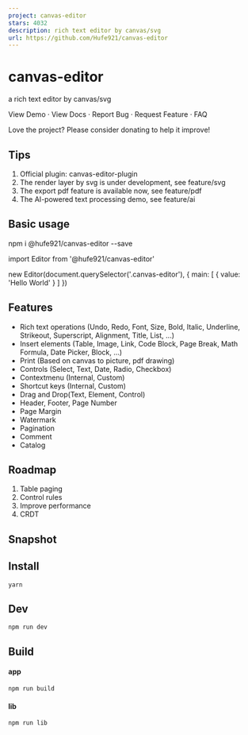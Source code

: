 ```yaml
---
project: canvas-editor
stars: 4032
description: rich text editor by canvas/svg
url: https://github.com/Hufe921/canvas-editor
---
```


canvas-editor
=============

a rich text editor by canvas/svg

View Demo · View Docs · Report Bug · Request Feature · FAQ

Love the project? Please consider donating to help it improve!

Tips
----

1.  Official plugin: canvas-editor-plugin
2.  The render layer by svg is under development, see feature/svg
3.  The export pdf feature is available now, see feature/pdf
4.  The AI-powered text processing demo, see feature/ai

Basic usage
-----------

npm i @hufe921/canvas-editor --save

<div class\="canvas-editor"\></div\>

import Editor from '@hufe921/canvas-editor'

new Editor(document.querySelector('.canvas-editor'), {
  main: \[
    {
      value: 'Hello World'
    }
  \]
})

Features
--------

-   Rich text operations (Undo, Redo, Font, Size, Bold, Italic, Underline, Strikeout, Superscript, Alignment, Title, List, ...)
-   Insert elements (Table, Image, Link, Code Block, Page Break, Math Formula, Date Picker, Block, ...)
-   Print (Based on canvas to picture, pdf drawing)
-   Controls (Select, Text, Date, Radio, Checkbox)
-   Contextmenu (Internal, Custom)
-   Shortcut keys (Internal, Custom)
-   Drag and Drop(Text, Element, Control)
-   Header, Footer, Page Number
-   Page Margin
-   Watermark
-   Pagination
-   Comment
-   Catalog

Roadmap
-------

1.  Table paging
2.  Control rules
3.  Improve performance
4.  CRDT

Snapshot
--------

Install
-------

`yarn`

Dev
---

`npm run dev`

Build
-----

#### app

`npm run build`

#### lib

`npm run lib`
